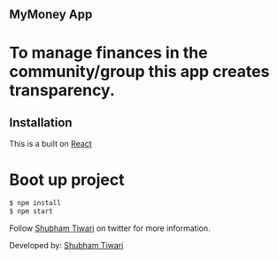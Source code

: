 ## MyMoney App
# To manage finances in the community/group this app creates transparency.

## Installation

This is a built on [React](https://reactjs.org/)

# Boot up project

```bash
$ npm install
$ npm start
```

Follow [Shubham Tiwari](https://twitter.com/lockround) on twitter
for more information.

Developed by: [Shubham Tiwari](https://linkedin.com/in/lockround)